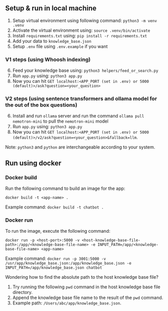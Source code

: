 ## Setup & run in local machine
1. Setup virtual environment using following command: `python3 -m venv .venv`
2. Activate the virtual environment using: `source .venv/bin/activate`
3. Install `requirements.txt` using: `pip install -r requirements.txt`
4. Add your data to `knowledge_base.json`
5. Setup `.env` file using `.env.example` if you want
### V1 steps (using Whoosh indexing)
6. Feed your knowledge base using: `python3 helpers/feed_or_search.py`
7. Run `app.py` using: `python3 app.py`
8. Now you can hit `GET localhost:<APP_PORT (set in .env) or 5000 (default)>/ask?question=<your_question>`
### V2 steps (using sentence transformers and ollama model for the out of the box questions)
6. Install and run `ollama` server and run the command `ollama pull nemotron-mini` to pull the `nemotron-mini` model
7. Run `app.py` using: `python3 app.py`
8. Now you can hit `GET localhost:<APP_PORT (set in .env) or 5000 (default)>/v2/ask?question=<your_question>&fallback=llm`.

Note: `python3` and `python` are interchangeable according to your system.

## Run using docker
### Docker build
Run the following command to build an image for the app:

`docker build -t <app-name> .`

Example command: `docker build -t chatbot .`


### Docker run
To run the image, execute the following command:

`docker run -p <host-port>:5000 -v <host-knowledge-base-file-path>:/app/<knowledge-base-file-name> -e INPUT_PATH=/app/<knowledge-base-file-name> <app-name>`

Example command: `docker run -p 3001:5000 -v /usr/app/knowledge_base.json:/app/knowledge_base.json -e INPUT_PATH=/app/knowledge_base.json chatbot`

Wondering how to find the absolute path to the host knowledge base file?
1. Try running the following `pwd` command in the host knowledge base file directory.
2. Append the knowledge base file name to the result of the `pwd` command.
3. Example path: `/Users/abc/app/knowledge_base.json`.